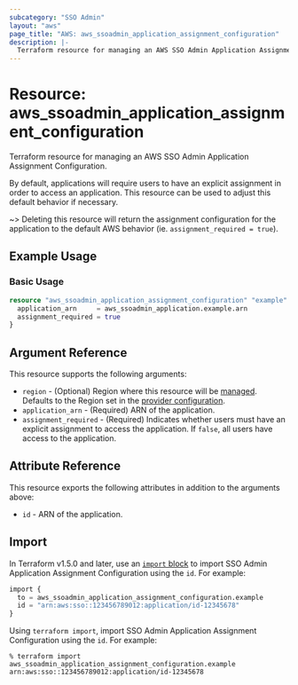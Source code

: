 ```yaml
---
subcategory: "SSO Admin"
layout: "aws"
page_title: "AWS: aws_ssoadmin_application_assignment_configuration"
description: |-
  Terraform resource for managing an AWS SSO Admin Application Assignment Configuration.
---
```

# Resource: aws_ssoadmin_application_assignment_configuration

Terraform resource for managing an AWS SSO Admin Application Assignment Configuration.

By default, applications will require users to have an explicit assignment in order to access an application.
This resource can be used to adjust this default behavior if necessary.

~> Deleting this resource will return the assignment configuration for the application to the default AWS behavior (ie. `assignment_required = true`).

## Example Usage

### Basic Usage

```terraform
resource "aws_ssoadmin_application_assignment_configuration" "example" {
  application_arn     = aws_ssoadmin_application.example.arn
  assignment_required = true
}
```

## Argument Reference

This resource supports the following arguments:

* `region` - (Optional) Region where this resource will be [managed](https://docs.aws.amazon.com/general/latest/gr/rande.html#regional-endpoints). Defaults to the Region set in the [provider configuration](https://registry.terraform.io/providers/hashicorp/aws/latest/docs#aws-configuration-reference).
* `application_arn` - (Required) ARN of the application.
* `assignment_required` - (Required) Indicates whether users must have an explicit assignment to access the application. If `false`, all users have access to the application.

## Attribute Reference

This resource exports the following attributes in addition to the arguments above:

* `id` - ARN of the application.

## Import

In Terraform v1.5.0 and later, use an [`import` block](https://developer.hashicorp.com/terraform/language/import) to import SSO Admin Application Assignment Configuration using the `id`. For example:

```terraform
import {
  to = aws_ssoadmin_application_assignment_configuration.example
  id = "arn:aws:sso::123456789012:application/id-12345678"
}
```

Using `terraform import`, import SSO Admin Application Assignment Configuration using the `id`. For example:

```console
% terraform import aws_ssoadmin_application_assignment_configuration.example arn:aws:sso::123456789012:application/id-12345678
```
